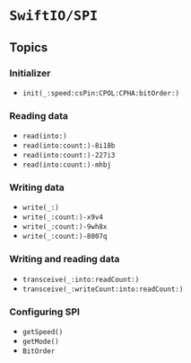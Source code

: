 # ``SwiftIO/SPI``

## Topics

### Initializer

- ``init(_:speed:csPin:CPOL:CPHA:bitOrder:)``

### Reading data

- ``read(into:)``
- ``read(into:count:)-8i18b``
- ``read(into:count:)-227i3``
- ``read(into:count:)-mhbj``

### Writing data

- ``write(_:)``
- ``write(_:count:)-x9v4``
- ``write(_:count:)-9wh8x``
- ``write(_:count:)-8007q``

### Writing and reading data

- ``transceive(_:into:readCount:)``
- ``transceive(_:writeCount:into:readCount:)``

### Configuring SPI

- ``getSpeed()``
- ``getMode()``
- ``BitOrder``
